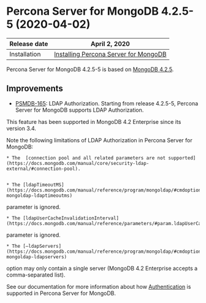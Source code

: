 # Percona Server for MongoDB 4.2.5-5 (2020-04-02)


| Release date | April 2, 2020  |
|------------- | ---------------|
| Installation | [Installing Percona Server for MongoDB](../install/index.md)|


Percona Server for MongoDB 4.2.5-5 is based on [MongoDB 4.2.5](https://docs.mongodb.com/manual/release-notes/4.2/#mar-26-2020).

## Improvements


* [PSMDB-165](https://jira.percona.com/browse/PSMDB-PSMDB-165): LDAP Authorization. Starting from release
4.2.5-5, Percona Server for MongoDB supports LDAP Authorization.

This feature has been supported in MongoDB 4.2 Enterprise since its version 3.4.

Note the following limitations of LDAP Authorization in Percona Server for MongoDB:


    * The  [connection pool and all related parameters are not supported](https://docs.mongodb.com/manual/core/security-ldap-external/#connection-pool).


    * The [ldapTimeoutMS](https://docs.mongodb.com/manual/reference/program/mongoldap/#cmdoption-mongoldap-ldaptimeoutms)
parameter is ignored.


    * The [ldapUserCacheInvalidationInterval](https://docs.mongodb.com/manual/reference/parameters/#param.ldapUserCacheInvalidationInterval)
parameter is ignored.


    * The [–ldapServers](https://docs.mongodb.com/manual/reference/program/mongoldap/#cmdoption-mongoldap-ldapservers)
option may only contain a single server (MongoDB 4.2 Enterprise accepts a
comma-separated list).

See our documentation for more information about how [Authentication](../authentication.md#ext-auth) is supported in Percona Server for MongoDB.
